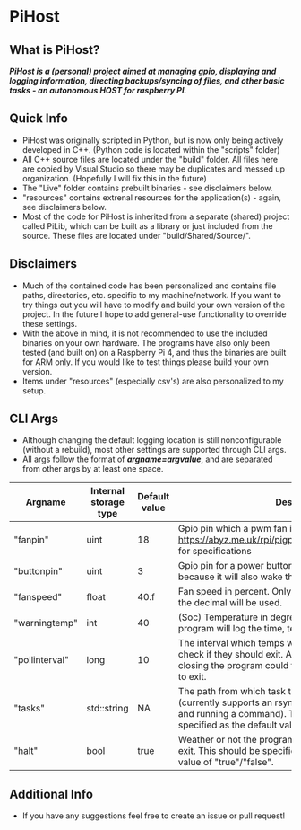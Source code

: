 # PiHost 
## What is PiHost?
 _**PiHost is a (personal) project aimed at managing gpio, displaying and logging information, directing backups/syncing of files, and other basic tasks - an autonomous HOST for raspberry PI.**_
## Quick Info
 - PiHost was originally scripted in Python, but is now only being actively developed in C++. (Python code is located within the "scripts" folder)
 - All C++ source files are located under the "build" folder. All files here are copied by Visual Studio so there may be duplicates and messed up organization. (Hopefully I will fix this in the future)
 - The "Live" folder contains prebuilt binaries - see disclaimers below. 
 - "resources" contains extrenal resources for the application(s) - again, see disclaimers below. 
 - Most of the code for PiHost is inherited from a separate (shared) project called PiLib, which can be built as a library or just included from the source. These files are located under "build/Shared/Source/". 
## Disclaimers
 - Much of the contained code has been personalized and contains file paths, directories, etc. specific to my machine/network. If you want to try things out you will have to modify and build your own version of the project. In the future I hope to add general-use functionality to override these settings. 
 - With the above in mind, it is not recommended to use the included binaries on your own hardware. The programs have also only been tested (and built on) on a Raspberry Pi 4, and thus the binaries are built for ARM only. If you would like to test things please build your own version. 
 - Items under "resources" (especially csv's) are also personalized to my setup.
## CLI Args
 - Although changing the default logging location is still nonconfigurable (without a rebuild), most other settings are supported through CLI args. 
 - All args follow the format of _**argname=argvalue**_, and are separated from other args by at least one space. 

| Argname | Internal storage type | Default value | Description |
|---------|-----------------------|---------------|-------------|
| "fanpin" | uint | 18 | Gpio pin which a pwm fan is being controlled on - see https://abyz.me.uk/rpi/pigpio/cif.html#gpioHardwarePWM for specifications |
| "buttonpin" | uint | 3 | Gpio pin for a power button, pin 3 is used by default because it will also wake the pi when it is powered off. |
| "fanspeed" | float | 40.f | Fan speed in percent. Only a resolution of 4 digits right of the decimal will be used. |
| "warningtemp" | int | 40 | (Soc) Temperature in degrees celsius above which a the program will log the time, temp, and CPU utilization. |
| "pollinterval" | long | 10 | The interval which temps will be polled and threads will check if they should exit. A longer interval may mean closing the program could take up to this amount of time to exit. |
| "tasks" | std::string | NA | The path from which task threads will be generated (currently supports an rsync task, getting APT updates, and running a command). This arg should always be specified as the default value is specific to my machine. |
| "halt" | bool | true | Weather or not the program will call call a shutdown on exit. This should be specified as 1/0 compared a textual value of "true"/"false". | 

## Additional Info
 - If you have any suggestions feel free to create an issue or pull request!
